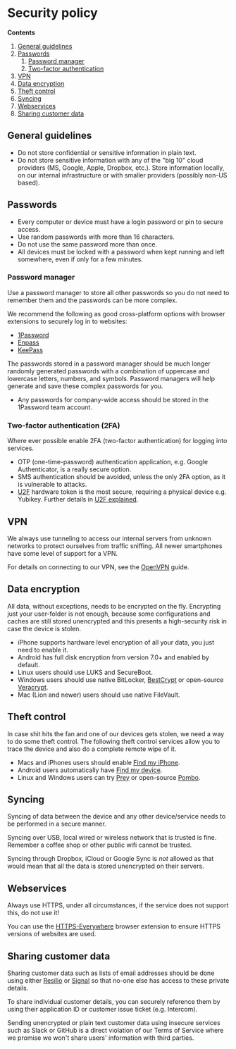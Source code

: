 # Security policy

**Contents**

1. [General guidelines](#general-guidelines)
1. [Passwords](#passwords)
    1. [Password manager](#password-manager)
    1. [Two-factor authentication](#two-factor-authentication-2fa)
1. [VPN](#vpn)
1. [Data encryption](#data-encryption)
1. [Theft control](#theft-control)
1. [Syncing](#syncing)
1. [Webservices](#webservices)
1. [Sharing customer data](#sharing-customer-data)


## General guidelines

* Do not store confidential or sensitive information in plain text.
* Do not store sensitive information with any of the "big 10" cloud providers (MS, Google, Apple, Dropbox, etc.). Store information locally, on our internal infrastructure or with smaller providers (possibly non-US based).


## Passwords

* Every computer or device must have a login password or pin to secure access.
* Use random passwords with more than 16 characters.
* Do not use the same password more than once.
* All devices must be locked with a password when kept running and left somewhere, even if only for a few minutes.

### Password manager

Use a password manager to store all other passwords so you do not need to remember them and the passwords can be more complex.

We recommend the following as good cross-platform options with browser extensions to securely log in to websites:
  * [1Password]
  * [Enpass]
  * [KeePass]

The passwords stored in a password manager should be much longer randomly generated passwords with a combination of uppercase and lowercase letters, numbers, and symbols. Password managers will help generate and save these complex passwords for you.

 * Any passwords for company-wide access should be stored in the 1Password team account.

### Two-factor authentication (2FA)

Where ever possible enable 2FA (two-factor authentication) for logging into services.

* OTP (one-time-password) authentication application, e.g. Google Authenticator, is a really secure option.
* SMS authentication should be avoided, unless the only 2FA option, as it is vulnerable to attacks.
* [U2F] hardware token is the most secure, requiring a physical device e.g. Yubikey. Further details in [U2F explained].


## VPN

We always use tunneling to access our internal servers from unknown networks to protect ourselves from traffic sniffing. All newer smartphones have some level of support for a VPN.

For details on connecting to our VPN, see the [OpenVPN] guide.


## Data encryption

All data, without exceptions, needs to be encrypted on the fly. Encrypting just your user-folder is not enough, because some configurations and caches are still stored unencrypted and this presents a high-security risk in case the device is stolen.

* iPhone supports hardware level encryption of all your data, you just need to enable it.
* Android has full disk encryption from version 7.0+ and enabled by default.
* Linux users should use LUKS and SecureBoot.
* Windows users should use native BitLocker, [BestCrypt] or open-source [Veracrypt].
* Mac (Lion and newer) users should use native FileVault.


## Theft control

In case shit hits the fan and one of our devices gets stolen, we need a way to do some theft control. The following theft control services allow you to trace the device and also do a complete remote wipe of it.

* Macs and iPhones users should enable [Find my iPhone].
* Android users automatically have [Find my device].
* Linux and Windows users can try [Prey] or open-source [Pombo].


## Syncing

Syncing of data between the device and any other device/service needs to be performed in a secure manner.

Syncing over USB, local wired or wireless network that is trusted is fine. Remember a coffee shop or other public wifi cannot be trusted.

Syncing through Dropbox, iCloud or Google Sync is *not* allowed as that would mean that all the data is stored unencrypted on their servers.


## Webservices

Always use HTTPS, under all circumstances, if the service does not support this, do not use it!

You can use the [HTTPS-Everywhere] browser extension to ensure HTTPS versions of websites are used.


## Sharing customer data

Sharing customer data such as lists of email addresses should be done using either [Resilio] or [Signal] so that no-one else has access to these private details.

To share individual customer details, you can securely reference them by using their application ID or customer issue ticket (e.g. Intercom).

Sending unencrypted or plain text customer data using insecure services such as Slack or GitHub is a direct violation of our Terms of Service where we promise we won't share users' information with third parties.



[U2F]: https://en.wikipedia.org/wiki/Universal_2nd_Factor
[U2F explained]: https://www.howtogeek.com/232314/u2f-explained-how-google-microsoft-and-others-are-creating-universal-two-factor-authentication-tokens/
[Prey]: https://preyproject.com
[Pombo]: https://github.com/BoboTiG/pombo
[Find my device]: https://support.google.com/accounts/answer/6160491?hl=en
[Find my iPhone]: https://www.apple.com/icloud/find-my-iphone/
[BestCrypt]: https://www.jetico.com/data-encryption/encrypt-hard-drives-bestcrypt-volume-encryption
[Veracrypt]: https://www.veracrypt.fr
[Resilio]: ../apps-we-use/resilio.md
[Signal]: ../apps-we-use/signal.md
[OpenVPN]: ../app-we-use/openvpn.md
[1password]: https://1password.com
[Enpass]: https://www.enpass.io
[KeePass]: https://keepass.info
[HTTPS-Everywhere]: https://www.eff.org/https-everywhere
